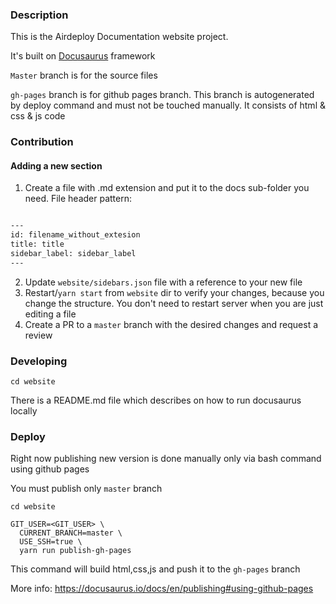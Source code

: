 
### Description

This is the Airdeploy Documentation website project.

It's built on [Docusaurus](https://docusaurus.io) framework

`Master` branch is for the source files

`gh-pages` branch is for github pages branch. This branch is autogenerated by deploy command and must not be touched 
manually. It consists of html & css & js code

### Contribution 

#### Adding a new section

1. Create a file with .md extension and put it to the docs sub-folder you need. File header pattern:

```markdown

---
id: filename_without_extesion
title: title
sidebar_label: sidebar_label  
---
```

2. Update `website/sidebars.json` file with a reference to your new file 
3. Restart/`yarn start` from `website` dir to verify your changes, because you change the structure. You don't need to restart server when you are just editing a file
4. Create a PR to a `master` branch with the desired changes and request a review

### Developing

`cd website` 

There is a README.md file which describes on how to run docusaurus locally 

### Deploy

Right now publishing new version is done manually only via bash command using github pages

You must publish only `master` branch 

```commandline
cd website

GIT_USER=<GIT_USER> \
  CURRENT_BRANCH=master \
  USE_SSH=true \
  yarn run publish-gh-pages
```

This command will build html,css,js and push it to the `gh-pages` branch

More info:
https://docusaurus.io/docs/en/publishing#using-github-pages